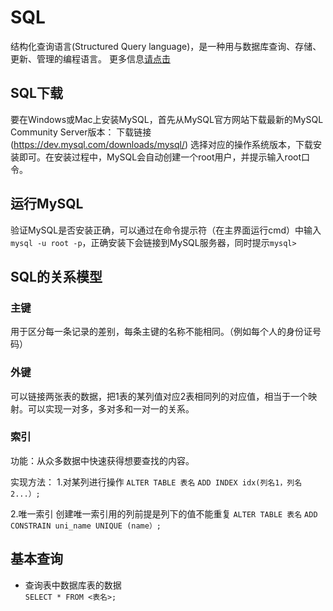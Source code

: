 # SQL

结构化查询语言(Structured Query language)，是一种用与数据库查询、存储、更新、管理的编程语言。
更多信息[请点击](https://baike.baidu.com/item/结构化查询语言/10450182?fromtitle=sql&fromid=86007&fr=aladdin)

## SQL下载 ##
要在Windows或Mac上安装MySQL，首先从MySQL官方网站下载最新的MySQL Community Server版本：
下载链接(https://dev.mysql.com/downloads/mysql/)
选择对应的操作系统版本，下载安装即可。在安装过程中，MySQL会自动创建一个root用户，并提示输入root口令。

## 运行MySQL ##

验证MySQL是否安装正确，可以通过在命令提示符（在主界面运行cmd）中输入`mysql -u root -p`，正确安装下会链接到MySQL服务器，同时提示`mysql>`

## SQL的关系模型 ##

### 主键 ###
用于区分每一条记录的差别，每条主键的名称不能相同。（例如每个人的身份证号码）
  
### 外键 ###  
可以链接两张表的数据，把1表的某列值对应2表相同列的对应值，相当于一个映射。可以实现一对多，多对多和一对一的关系。
  
### 索引 ###  
功能：从众多数据中快速获得想要查找的内容。
  
实现方法：
1.对某列进行操作
    `ALTER TABLE 表名`
    `ADD INDEX idx(列名1，列名2...）;`
        
2.唯一索引
    创建唯一索引用的列前提是列下的值不能重复
    `ALTER TABLE 表名`
    `ADD CONSTRAIN uni_name UNIQUE (name）;`

## 基本查询 ##
* 查询表中数据库表的数据  
`SELECT * FROM <表名>;`




   
   
      
  
